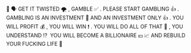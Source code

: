 🦍 🗣 GET IT TWISTED 🌪 , GAMBLE ✅ . PLEASE START GAMBLING 👍 . GAMBLING IS AN INVESTMENT 🎰 AND AN INVESTMENT ONLY 👍 . YOU WILL PROFIT 💰 , YOU WILL WIN ❗ ️. YOU WILL DO ALL OF THAT 💯 , YOU UNDERSTAND ⁉ ️ YOU WILL BECOME A BILLIONAIRE 💵 📈 AND REBUILD YOUR FUCKING LIFE 🤯
